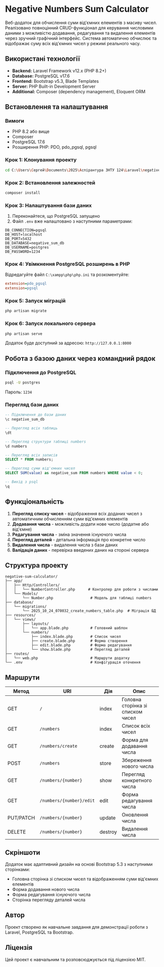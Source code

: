 # Negative Numbers Sum Calculator

Веб-додаток для обчислення суми від'ємних елементів з масиву чисел. Реалізовано повноцінний CRUD-функціонал для керування числовими даними з можливістю додавання, редагування та видалення елементів через зручний графічний інтерфейс. Система автоматично обчислює та відображає суму всіх від'ємних чисел у режимі реального часу.

## Використані технології

- **Backend:** Laravel Framework v12.x (PHP 8.2+)
- **Database:** PostgreSQL v17.6
- **Frontend:** Bootstrap v5.3, Blade Templates
- **Server:** PHP Built-in Development Server
- **Additional:** Composer (dependency management), Eloquent ORM

## Встановлення та налаштування

### Вимоги

- PHP 8.2 або вище
- Composer
- PostgreSQL 17.6
- Розширення PHP: PDO, pdo_pgsql, pgsql

### Крок 1: Клонування проекту

```bash
cd C:\Users\Сергей\Documents\2025\Аспірантура ЗНТУ 124\Laravel\negative-sum-calculator
```

### Крок 2: Встановлення залежностей

```bash
composer install
```

### Крок 3: Налаштування бази даних

1. Переконайтеся, що PostgreSQL запущено
2. Файл `.env` вже налаштовано з наступними параметрами:

```env
DB_CONNECTION=pgsql
DB_HOST=localhost
DB_PORT=5432
DB_DATABASE=negative_sum_db
DB_USERNAME=postgres
DB_PASSWORD=1234
```

### Крок 4: Увімкнення PostgreSQL розширень в PHP

Відредагуйте файл `C:\xampp\php\php.ini` та розкоментуйте:

```ini
extension=pdo_pgsql
extension=pgsql
```

### Крок 5: Запуск міграцій

```bash
php artisan migrate
```

### Крок 6: Запуск локального сервера

```bash
php artisan serve
```

Додаток буде доступний за адресою: `http://127.0.0.1:8000`

## Робота з базою даних через командний рядок

### Підключення до PostgreSQL

```bash
psql -U postgres
```

Пароль: `1234`

### Перегляд бази даних

```sql
-- Підключення до бази даних
\c negative_sum_db

-- Перегляд всіх таблиць
\dt

-- Перегляд структури таблиці numbers
\d numbers

-- Перегляд всіх записів
SELECT * FROM numbers;

-- Перегляд суми від'ємних чисел
SELECT SUM(value) as negative_sum FROM numbers WHERE value < 0;

-- Вихід з psql
\q
```

## Функціональність

1. **Перегляд списку чисел** - відображення всіх доданих чисел з автоматичним обчисленням суми від'ємних елементів
2. **Додавання числа** - можливість додати нове число (додатне або від'ємне)
3. **Редагування числа** - зміна значення існуючого числа
4. **Перегляд деталей** - детальна інформація про конкретне число
5. **Видалення числа** - видалення числа з бази даних
6. **Валідація даних** - перевірка введених даних на стороні сервера

## Структура проекту

```
negative-sum-calculator/
├── app/
│   ├── Http/Controllers/
│   │   └── NumberController.php      # Контролер для роботи з числами
│   └── Models/
│       └── Number.php                 # Модель для таблиці numbers
├── database/
│   └── migrations/
│       └── 2025_10_24_070032_create_numbers_table.php  # Міграція БД
├── resources/
│   └── views/
│       ├── layouts/
│       │   └── app.blade.php          # Головний шаблон
│       └── numbers/
│           ├── index.blade.php        # Список чисел
│           ├── create.blade.php       # Форма створення
│           ├── edit.blade.php         # Форма редагування
│           └── show.blade.php         # Перегляд деталей
├── routes/
│   └── web.php                        # Маршрути додатку
└── .env                               # Конфігурація оточення
```

## Маршрути

| Метод | URI | Дія | Опис |
|-------|-----|-----|------|
| GET | `/` | index | Головна сторінка зі списком чисел |
| GET | `/numbers` | index | Список всіх чисел |
| GET | `/numbers/create` | create | Форма для додавання числа |
| POST | `/numbers` | store | Збереження нового числа |
| GET | `/numbers/{number}` | show | Перегляд конкретного числа |
| GET | `/numbers/{number}/edit` | edit | Форма редагування числа |
| PUT/PATCH | `/numbers/{number}` | update | Оновлення числа |
| DELETE | `/numbers/{number}` | destroy | Видалення числа |

## Скріншоти

Додаток має адаптивний дизайн на основі Bootstrap 5.3 з наступними сторінками:
- Головна сторінка зі списком чисел та відображенням суми від'ємних елементів
- Форма додавання нового числа
- Форма редагування існуючого числа
- Сторінка перегляду деталей числа

## Автор

Проект створено як навчальне завдання для демонстрації роботи з Laravel, PostgreSQL та Bootstrap.

## Ліцензія

Цей проект є навчальним та розповсюджується під ліцензією MIT.
